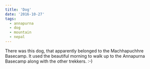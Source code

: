 ```yaml
---
title: 'Dog'
date: '2016-10-27'
tags:
  - annapurna
  - dog
  - mountain
  - nepal
---
```


There was this dog, that apparently belonged to the Machhapuchhre Basecamp. It used the beautiful
morning to walk up to the Annapurna Basecamp along with the other trekkers. :-)
